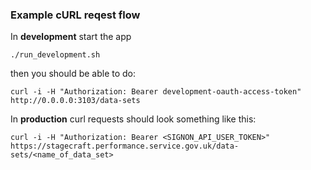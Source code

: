 ### Example cURL reqest flow

In **development** start the app

```
./run_development.sh
```

then you should be able to do:

```curl -i -H "Authorization: Bearer development-oauth-access-token" http://0.0.0.0:3103/data-sets```

In **production** curl requests should look something like this:

```curl -i -H "Authorization: Bearer <SIGNON_API_USER_TOKEN>" https://stagecraft.performance.service.gov.uk/data-sets/<name_of_data_set>```

